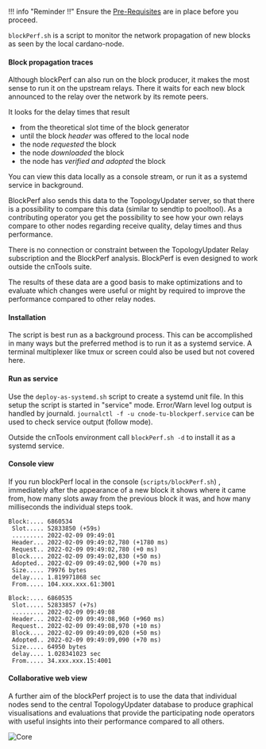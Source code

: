 !!! info "Reminder !!"
    Ensure the [Pre-Requisites](../basics.md#pre-requisites) are in place before you proceed.

`blockPerf.sh` is a script to monitor the network propagation of new blocks as seen by the local cardano-node.  

#### Block propagation traces
Although blockPerf can also run on the block producer, it makes the most sense to run it on the upstream relays. There it waits for each new block announced to the relay over the network by its remote peers. 

It looks for the delay times that result

- from the theoretical slot time of the block generator
- until the block *header* was offered to the local node
- the node *requested* the block 
- the node *downloaded* the block
- the node has *verified and adopted* the block

You can view this data locally as a console stream, or run it as a systemd service in background. 

BlockPerf also sends this data to the TopologyUpdater server, so that there is a possibility to compare this data (similar to sendtip to pooltool). As a contributing operator you get the possibility to see how your own relays compare to other nodes regarding receive quality, delay times and thus performance. 

There is no connection or constraint between the TopologyUpdater Relay subscription and the BlockPerf analysis. BlockPerf is even designed to work outside the cnTools suite. 

The results of these data are a good basis to make optimizations and to evaluate which changes were useful or might by required to improve the performance compared to other relay nodes.

#### Installation
The script is best run as a background process. This can be accomplished in many ways but the preferred method is to run it as a systemd service. A terminal multiplexer like tmux or screen could also be used but not covered here.

#### Run as service

Use the `deploy-as-systemd.sh` script to create a systemd unit file.
In this setup the script is started in "service" mode. Error/Warn level log output is handled by journald. `journalctl -f -u cnode-tu-blockperf.service` can be used to check service output (follow mode). 

Outside the cnTools environment call `blockPerf.sh -d` to install it as a systemd service. 

#### Console view
If you run blockPerf local in the console (`scripts/blockPerf.sh`) , immediately after the appearance of a new block it shows where it came from, how many slots away from the previous block it was, and how many milliseconds the individual steps took.

```
Block:.... 6860534
 Slot..... 52833850 (+59s)
 ......... 2022-02-09 09:49:01
 Header... 2022-02-09 09:49:02,780 (+1780 ms)
 Request.. 2022-02-09 09:49:02,780 (+0 ms)
 Block.... 2022-02-09 09:49:02,830 (+50 ms)
 Adopted.. 2022-02-09 09:49:02,900 (+70 ms)
 Size..... 79976 bytes
 delay.... 1.819971868 sec
 From..... 104.xxx.xxx.61:3001

Block:.... 6860535
 Slot..... 52833857 (+7s)
 ......... 2022-02-09 09:49:08
 Header... 2022-02-09 09:49:08,960 (+960 ms)
 Request.. 2022-02-09 09:49:08,970 (+10 ms)
 Block.... 2022-02-09 09:49:09,020 (+50 ms)
 Adopted.. 2022-02-09 09:49:09,090 (+70 ms)
 Size..... 64950 bytes
 delay.... 1.028341023 sec
 From..... 34.xxx.xxx.15:4001

```



#### Collaborative web view

A further aim of the blockPerf project is to use the data that individual nodes send to the central TopologyUpdater database to produce graphical visualisations and evaluations that provide the participating node operators with useful insights into their performance compared to all others.

![Core](https://raw.githubusercontent.com/cardano-community/guild-operators/images/blockperf_commonview.png 'Gantt diagramm: different Nodes block propagation times')